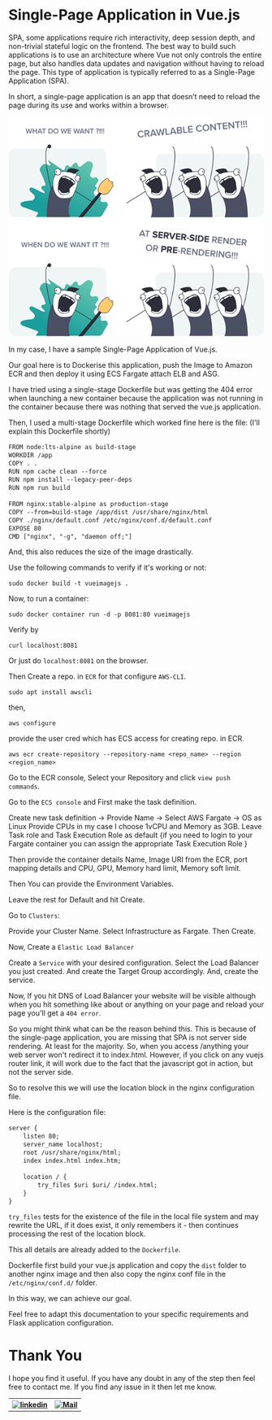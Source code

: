 # Single-Page Application in Vue.js

SPA, some applications require rich interactivity, deep session depth, and non-trivial stateful logic on the frontend. The best way to build such applications is to use an architecture where Vue not only controls the entire page, but also handles data updates and navigation without having to reload the page. This type of application is typically referred to as a Single-Page Application (SPA).

In short, a single-page application is an app that doesn’t need to reload the page during its use and works within a browser.

![Alt text](image.png)

In my case, I have a sample Single-Page Application of Vue.js.

Our goal here is to Dockerise this application, push the Image to Amazon ECR and then deploy it using ECS Fargate attach ELB and ASG.

I have tried using a single-stage Dockerfile but was getting the 404 error when launching a new container because the application was not running in the container because there was nothing that served the vue.js application.

Then, I used a multi-stage Dockerfile which worked fine here is the file: (I'll explain this Dockerfile shortly)

```
FROM node:lts-alpine as build-stage
WORKDIR /app
COPY . .
RUN npm cache clean --force
RUN npm install --legacy-peer-deps
RUN npm run build

FROM nginx:stable-alpine as production-stage
COPY --from=build-stage /app/dist /usr/share/nginx/html
COPY ./nginx/default.conf /etc/nginx/conf.d/default.conf
EXPOSE 80
CMD ["nginx", "-g", "daemon off;"]
```

And, this also reduces the size of the image drastically.

Use the following commands to verify if it's working or not:

```
sudo docker build -t vueimagejs .
```

Now, to run a container:

```
sudo docker container run -d -p 8081:80 vueimagejs
```

Verify by 
```
curl localhost:8081
```

Or just do `localhost:8081` on the browser.

Then Create a repo. in `ECR` for that configure `AWS-CLI`.

```
sudo apt install awscli
```

then,

```
aws configure
```
provide the user cred which has ECS access for creating repo. in ECR.

```
aws ecr create-repository --repository-name <repo_name> --region <region_name>
```

Go to the ECR console, Select your Repository and click `view push commands`.

Go to the `ECS console` and First make the task definition.

Create new task definition -> Provide Name -> Select AWS Fargate -> OS as Linux
Provide CPUs in my case I choose 1vCPU and Memory as 3GB.
Leave Task role and Task Execution Role as default {if you need to login to your Fargate container you can assign the appropriate Task Execution Role }

Then provide the container details
Name, Image URI from the ECR, port mapping details and CPU, GPU, Memory hard limit, Memory soft limit.

Then You can provide the Environment Variables.

Leave the rest for Default and hit Create.

Go to `Clusters`:

Provide your Cluster Name.
Select Infrastructure as Fargate.
Then Create.

Now, Create a `Elastic Load Balancer`

Create a `Service` with your desired configuration.
Select the Load Balancer you just created. And create the Target Group accordingly.
And, create the service.

Now, If you hit DNS of Load Balancer your website will be visible although when you hit something like about or anything on your page and reload your page you'll get a `404 error`.

So you might think what can be the reason behind this. This is because of the single-page application, you are missing that SPA is not server side rendering. At least for the majority. So, when you access /anything your web server won't redirect it to index.html. However, if you click on any vuejs router link, it will work due to the fact that the javascript got in action, but not the server side.

So to resolve this we will use the location block in the nginx configuration file.

Here is the configuration file:

```
server {
    listen 80;
    server_name localhost;
    root /usr/share/nginx/html;
    index index.html index.htm;

    location / {
        try_files $uri $uri/ /index.html;
    }
}
```

`try_files` tests for the existence of the file in the local file system and may rewrite the URL, if it does exist, it only remembers it - then continues processing the rest of the location block.

This all details are already added to the `Dockerfile`.

Dockerfile first build your vue.js application and copy the `dist` folder to another nginx image and then also copy the nginx conf file in the `/etc/nginx/conf.d/` folder.

In this way, we can achieve our goal.

Feel free to adapt this documentation to your specific requirements and Flask application configuration.


# **Thank You**

I hope you find it useful. If you have any doubt in any of the step then feel free to contact me.
If you find any issue in it then let me know.

<!-- [![Build Status](https://img.icons8.com/color/452/linkedin.png)](https://www.linkedin.com/in/gaurav-barakoti-27002223b) -->


<table>
  <tr>
    <th><a href="https://www.linkedin.com/in/gaurav-barakoti-27002223b" target="_blank"><img src="https://img.icons8.com/color/452/linkedin.png" alt="linkedin" width="30"/><a/></th>
    <th><a href="mailto:bestgaurav1234@gmail.com" target="_blank"><img src="https://img.icons8.com/color/344/gmail-new.png" alt="Mail" width="30"/><a/>
</th>
  </tr>
</table>




